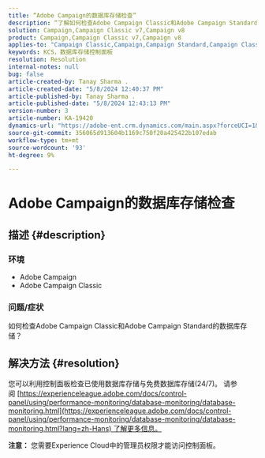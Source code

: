 ```yaml
---
title: “Adobe Campaign的数据库存储检查”
description: “了解如何检查Adobe Campaign Classic和Adobe Campaign Standard的数据库存储。”
solution: Campaign,Campaign Classic v7,Campaign v8
product: Campaign,Campaign Classic v7,Campaign v8
applies-to: "Campaign Classic,Campaign,Campaign Standard,Campaign Classic v7,Campaign v8"
keywords: KCS，数据库存储控制面板
resolution: Resolution
internal-notes: null
bug: false
article-created-by: Tanay Sharma .
article-created-date: "5/8/2024 12:40:37 PM"
article-published-by: Tanay Sharma .
article-published-date: "5/8/2024 12:43:13 PM"
version-number: 3
article-number: KA-19420
dynamics-url: "https://adobe-ent.crm.dynamics.com/main.aspx?forceUCI=1&pagetype=entityrecord&etn=knowledgearticle&id=70a9e325-380d-ef11-9f8a-6045bd026dc7"
source-git-commit: 356065d913604b1169c750f20a425422b107edab
workflow-type: tm+mt
source-wordcount: '93'
ht-degree: 9%

---
```


# Adobe Campaign的数据库存储检查

## 描述 {#description}


### 环境

- Adobe Campaign
- Adobe Campaign Classic


### 问题/症状

如何检查Adobe Campaign Classic和Adobe Campaign Standard的数据库存储？


## 解决方法 {#resolution}


您可以利用控制面板检查已使用数据库存储与免费数据库存储(24/7)。 请参阅 [https://experienceleague.adobe.com/docs/control-panel/using/performance-monitoring/database-monitoring/database-monitoring.html](https://experienceleague.adobe.com/docs/control-panel/using/performance-monitoring/database-monitoring/database-monitoring.html?lang=zh-Hans) 了解更多信息。

<b>注意：</b> 您需要Experience Cloud中的管理员权限才能访问控制面板。
